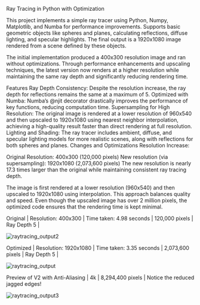 Ray Tracing in Python with Optimization

This project implements a simple ray tracer using Python, Numpy, Matplotlib, and Numba for performance improvements. Supports basic geometric objects like spheres and planes, calculating reflections, diffuse lighting, and specular highlights. The final output is a 1920x1080 image rendered from a scene defined by these objects.

The initial implementation produced a 400x300 resolution image and ran without optimizations. Through performance enhancements and upscaling techniques, the latest version now renders at a higher resolution while maintaining the same ray depth and significantly reducing rendering time.

Features
Ray Depth Consistency: Despite the resolution increase, the ray depth for reflections remains the same at a maximum of 5.
Optimized with Numba: Numba’s @njit decorator drastically improves the performance of key functions, reducing computation time.
Supersampling for High Resolution: The original image is rendered at a lower resolution of 960x540 and then upscaled to 1920x1080 using nearest neighbor interpolation, achieving a high-quality result faster than direct rendering at full resolution.
Lighting and Shading: The ray tracer includes ambient, diffuse, and specular lighting models for more realistic scenes, along with reflections for both spheres and planes.
Changes and Optimizations
Resolution Increase:

Original Resolution: 400x300 (120,000 pixels)
New resolution (via supersampling): 1920x1080 (2,073,600 pixels)
The new resolution is nearly 17.3 times larger than the original while maintaining consistent ray tracing depth.


The image is first rendered at a lower resolution (960x540) and then upscaled to 1920x1080 using interpolation. This approach balances quality and speed.
Even though the upscaled image has over 2 million pixels, the optimized code ensures that the rendering time is kept minimal.



Original |
Resolution: 400x300 | Time taken: 4.98 seconds | 120,000 pixels | Ray Depth 5 |

![raytracing_output2](https://github.com/user-attachments/assets/f06e6e46-d0c4-485a-9024-3e53499f5a45)



Optimized |
Resolution: 1920x1080 | Time taken: 3.35 seconds | 2,073,600 pixels | Ray Depth 5 |

![raytracing_output](https://github.com/user-attachments/assets/9230d6ee-bc17-4da9-b9f2-87b0f97f53e4)


Preview of V2 with Anti-Aliasing | 4k | 8,294,400 pixels | Notice the reduced jagged edges!

![raytracing_output3](https://github.com/user-attachments/assets/efe80799-d72b-4e8f-9f5c-99455eaa84df)
